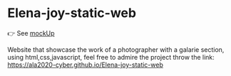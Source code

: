 # Elena-joy-static-web
👉 See [mockUp](https://user-images.githubusercontent.com/73254102/155379014-4c2bd66a-2a3b-4ada-9473-5deeb1aa805b.png)

 Website that showcase the work of a photographer with a galarie section, using html,css,javascript, feel free to admire the project throw the link:  
    https://ala2020-cyber.github.io/Elena-joy-static-web
